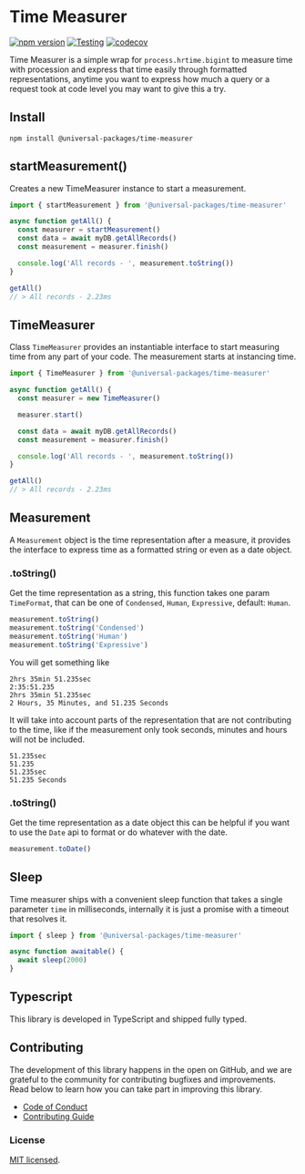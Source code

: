 # Time Measurer

[![npm version](https://badge.fury.io/js/@universal-packages%2Ftime-measurer.svg)](https://www.npmjs.com/package/@universal-packages/time-measurer)
[![Testing](https://github.com/universal-packages/universal-time-measurer/actions/workflows/testing.yml/badge.svg)](https://github.com/universal-packages/universal-time-measurer/actions/workflows/testing.yml)
[![codecov](https://codecov.io/gh/universal-packages/universal-time-measurer/branch/main/graph/badge.svg?token=CXPJSN8IGL)](https://codecov.io/gh/universal-packages/universal-time-measurer)

Time Measurer is a simple wrap for `process.hrtime.bigint` to measure time with procession and express that time easily through formatted representations, anytime you want to express how much a query or a request took at code level you may want to give this a try.

## Install

```shell
npm install @universal-packages/time-measurer
```

## startMeasurement()

Creates a new TimeMeasurer instance to start a measurement.

```ts
import { startMeasurement } from '@universal-packages/time-measurer'

async function getAll() {
  const measurer = startMeasurement()
  const data = await myDB.getAllRecords()
  const measurement = measurer.finish()

  console.log('All records - ', measurement.toString())
}

getAll()
// > All records - 2.23ms
```

## TimeMeasurer

Class `TimeMeasurer` provides an instantiable interface to start measuring time from any part of your code. The measurement starts at instancing time.

```js
import { TimeMeasurer } from '@universal-packages/time-measurer'

async function getAll() {
  const measurer = new TimeMeasurer()

  measurer.start()

  const data = await myDB.getAllRecords()
  const measurement = measurer.finish()

  console.log('All records - ', measurement.toString())
}

getAll()
// > All records - 2.23ms
```

## Measurement

A `Measurement` object is the time representation after a measure, it provides the interface to express time as a formatted string or even as a date object.

### .toString()

Get the time representation as a string, this function takes one param `TimeFormat`, that can be one of `Condensed`, `Human`, `Expressive`, default: `Human`.

```js
measurement.toString()
measurement.toString('Condensed')
measurement.toString('Human')
measurement.toString('Expressive')
```

You will get something like

```
2hrs 35min 51.235sec
2:35:51.235
2hrs 35min 51.235sec
2 Hours, 35 Minutes, and 51.235 Seconds
```

It will take into account parts of the representation that are not contributing to the time, like if the measurement only took seconds, minutes and hours will not be included.

```
51.235sec
51.235
51.235sec
51.235 Seconds
```

### .toString()

Get the time representation as a date object this can be helpful if you want to use the `Date` api to format or do whatever with the date.

```js
measurement.toDate()
```

## Sleep

Time measurer ships with a convenient sleep function that takes a single parameter `time` in milliseconds, internally it is just a promise with a timeout that resolves it.

```js
import { sleep } from '@universal-packages/time-measurer'

async function awaitable() {
  await sleep(2000)
}
```

## Typescript

This library is developed in TypeScript and shipped fully typed.

## Contributing

The development of this library happens in the open on GitHub, and we are grateful to the community for contributing bugfixes and improvements. Read below to learn how you can take part in improving this library.

- [Code of Conduct](./CODE_OF_CONDUCT.md)
- [Contributing Guide](./CONTRIBUTING.md)

### License

[MIT licensed](./LICENSE).
